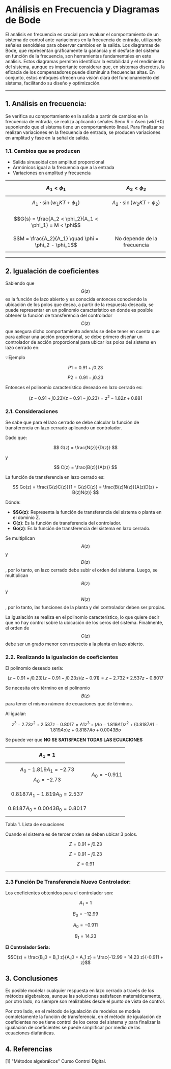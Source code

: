 # Análisis en Frecuencia y Diagramas de Bode

El análisis en frecuencia es crucial para evaluar el comportamiento de un sistema de control ante variaciones en la frecuencia de entrada, utilizando señales senoidales para observar cambios en la salida. Los diagramas de Bode, que representan gráficamente la ganancia y el desfase del sistema en función de la frecuencia, son herramientas fundamentales en este análisis. Estos diagramas permiten identificar la estabilidad y el rendimiento del sistema, aunque es importante considerar que, en sistemas discretos, la eficacia de los compensadores puede disminuir a frecuencias altas. En conjunto, estos enfoques ofrecen una visión clara del funcionamiento del sistema, facilitando su diseño y optimización.

---

## 1. Análisis en frecuencia:
Se verifica su comportamiento en la salida a partir de cambios en la frecuencia de entrada, se realiza aplicando señales Seno R = Asen (wkT+0) suponiendo que el sistema tiene un comportamiento lineal. Para finalizar se realizan variaciones en la frecuencia de entrada, se producen variaciones en amplitud y fase en la señal de salida.

### 1.1. Cambios que se producen
- Salida sinusoidal con amplitud proporcional
- Armónicos igual a la frecuencia que a la entrada
- Variaciones en amplitud y frecuencia

| $$A_1 < \phi_1$$                     | $$A_2 < \phi_2$$                       |
|-----------------------------------------|------------------------------------------|
| $$A_1 \cdot \sin(w_1 K T + \phi_1)$$ | $$A_2 \cdot \sin(w_2 K T + \phi_2)$$  |
|                                         |                                          |
| $$G(s) = \frac{A_2 < \phi_2}{A_1 < \phi_1} = M < \phi$$ |                             |
| $$M = \frac{A_2}{A_1} \quad \phi = \phi_2 - \phi_1$$ | $$\text{No depende de la frecuencia}$$ |


---

## 2. Igualación de coeficientes
Sabiendo que $$G(z)$$ es la función de lazo abierto y es conocida entonces conociendo la ubicación de los polos que desea, a partir de la respuesta deseada, se puede representar en un polinomio característico en donde es posible obtener la función de transferencia del controlador $$C(z)$$ que asegura dicho comportamiento además se debe tener en cuenta que para aplicar una acción proporcional, se debe primero diseñar un controlador de acción proporcional para ubicar los polos del sistema en lazo cerrado en:

💡Ejemplo

$$P1=0.91+j0.23 $$

$$P2=0.91-j0.23 $$

Entonces el polinomio característico deseado en lazo cerrado es:

$$(z-0.91+j0.23)(z-0.91-j0.23)=z^2-1.82z+0.881$$

### 2.1. Consideraciones
Se sabe que para el lazo cerrado se debe calcular la función de transferencia en lazo cerrado aplicando un controlador.

Dado que:

$$ G(z) = \frac{N(z)}{D(z)} $$

y 

$$ C(z) = \frac{B(z)}{A(z)} $$

La función de transferencia en lazo cerrado es:

$$ Go(z) = \frac{G(z)C(z)}{1 + G(z)C(z)} = \frac{B(z)N(z)}{A(z)D(z) + B(z)N(z)} $$

Dónde:

- **$$G(z)**: Representa la función de transferencia del sistema o planta en el dominio Z.
- **C(z)**: Es la función de transferencia del controlador.
- **Go(z)**: Es la función de transferencia del sistema en lazo cerrado.

Se multiplican $$A(z)$$ y $$D(z)$$, por lo tanto, en lazo cerrado debe subir el orden del sistema. Luego, se multiplican $$B(z)$$ y $$N(z)$$, por lo tanto, las funciones de la planta y del controlador deben ser propias.

La igualación se realiza en el polinomio característico, lo que quiere decir que no hay control sobre la ubicación de los ceros del sistema. Finalmente, el orden de $$C(z)$$ debe ser un grado menor con respecto a la planta en lazo abierto.

### 2.2. Realizando la igualación de coeficientes
El polinomio deseado sería: 

$$(z-0.91+j0.23)(z-0.91-j0.23s)(z-0.91)=z-2.732+2.537z-0.8017$$

Se necesita otro término en el polinomio $$B(z)$$ para tener el mismo número de ecuaciones que de términos.

Al igualar:

$$z^3-2.73z^2+2.537z-0.8017 = A1z^3+(Ao-1.819A1)z^2+(0.8187A1-1.819Ao)z+0.8187Ao+0.0043Bo$$



Se puede ver que **NO SE SATISFACEN TODAS LAS ECUACIONES**

| $$A_1=1$$                           |            |
|-------------------------------------|------------|
| $$A_0-1.819A_1=-2.73$$ $$A_0=-2.73$$ | $$A_0=-0.911$$ |
| $$0.8187A_1-1.819A_0=2.537$$         |            |
| $$0.8187A_0+0.0043B_0=0.8017$$       |            |

Tabla 1. Lista de ecuaciones


Cuando el sistema es de tercer orden se deben ubicar 3 polos.

$$Z=0.91+j0.23$$

$$Z=0.91-j0.23$$

$$Z=0.91$$


---

### 2.3 Función De Transferencia Nuevo Controlador:
Los coeficientes obtenidos para el controlador son:

$$ A_1 = 1 $$

$$ B_0 = -12.99 $$

$$ A_0 = -0.911 $$

$$ B_1 = 14.23 $$

**El Controlador Sería:**

$$C(z) = \frac{B_0 + B_1 z}{A_0 + A_1 z} = \frac{-12.99 + 14.23 z}{-0.911 + z}$$

## 3. Conclusiones
Es posible modelar cualquier respuesta en lazo cerrado a través de los métodos algebraicos, aunque las soluciones satisfacen matemáticamente, por otro lado, no siempre son realizables desde el punto de vista de control.

Por otro lado, en el método de igualación de modelos se modela completamente la función de transferencia, en el método de igualación de coeficientes no se tiene control de los ceros del sistema y para finalizar la igualación de coeficientes se puede simplificar por medio de las ecuaciones diafánticas.

## 4. Referencias
[1] "Métodos algebráicos" Curso Control Digital.

